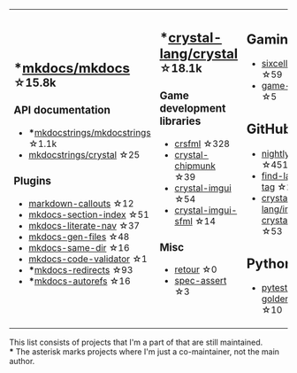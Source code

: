 <table><tr><td>

## **\***[mkdocs/mkdocs](https://github.com/mkdocs/mkdocs) <sup>☆15.8k</sup>

### API documentation

* **\***[mkdocstrings/mkdocstrings](https://github.com/mkdocstrings/mkdocstrings) ☆1.1k
* [mkdocstrings/crystal](https://github.com/mkdocstrings/crystal) ☆25

### Plugins

* [markdown-callouts](https://github.com/oprypin/markdown-callouts) ☆12
* [mkdocs-section-index](https://github.com/oprypin/mkdocs-section-index) ☆51
* [mkdocs-literate-nav](https://github.com/oprypin/mkdocs-literate-nav) ☆37
* [mkdocs-gen-files](https://github.com/oprypin/mkdocs-gen-files) ☆48
* [mkdocs-same-dir](https://github.com/oprypin/mkdocs-same-dir) ☆16
* [mkdocs-code-validator](https://github.com/oprypin/mkdocs-code-validator) ☆1
* **\***[mkdocs-redirects](https://github.com/mkdocs/mkdocs-redirects) ☆93
* **\***[mkdocs-autorefs](https://github.com/mkdocstrings/autorefs) ☆16

</td><td>

## **\***[crystal-lang/crystal](https://github.com/crystal-lang/crystal) <sup>☆18.1k</sup>

### Game development libraries

* [crsfml](https://github.com/oprypin/crsfml) ☆328
* [crystal-chipmunk](https://github.com/oprypin/crystal-chipmunk) ☆39
* [crystal-imgui](https://github.com/oprypin/crystal-imgui) ☆54
* [crystal-imgui-sfml](https://github.com/oprypin/crystal-imgui-sfml) ☆14

### Misc

* [retour](https://github.com/oprypin/retour) ☆0
* [spec-assert](https://github.com/oprypin/spec-assert) ☆3
  
&nbsp;

</td><td>

## Gaming

* [sixcells](https://github.com/oprypin/sixcells) ☆59
* [game-bots](https://github.com/oprypin/game-bots) ☆5

## GitHub

* [nightly.link](https://github.com/oprypin/nightly.link) ☆451
* [find-latest-tag](https://github.com/oprypin/find-latest-tag) ☆24
* [crystal-lang/install-crystal](https://github.com/crystal-lang/install-crystal) ☆53

## Python

* [pytest-golden](https://github.com/oprypin/pytest-golden) ☆10

</tr></table>

This list consists of projects that I'm a part of that are still maintained.  
**\*** The asterisk marks projects where I'm just a co-maintainer, not the main author.
